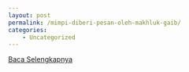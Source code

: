 ```yaml
---
layout: post
permalink: /mimpi-diberi-pesan-oleh-makhluk-gaib/
categories:
    - Uncategorized
---
```


[Baca Selengkapnya](/03)